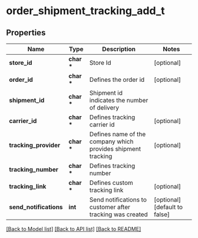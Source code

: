 # order_shipment_tracking_add_t

## Properties
Name | Type | Description | Notes
------------ | ------------- | ------------- | -------------
**store_id** | **char \*** | Store Id | [optional] 
**order_id** | **char \*** | Defines the order id | [optional] 
**shipment_id** | **char \*** | Shipment id indicates the number of delivery | 
**carrier_id** | **char \*** | Defines tracking carrier id | [optional] 
**tracking_provider** | **char \*** | Defines name of the company which provides shipment tracking | [optional] 
**tracking_number** | **char \*** | Defines tracking number | 
**tracking_link** | **char \*** | Defines custom tracking link | [optional] 
**send_notifications** | **int** | Send notifications to customer after tracking was created | [optional] [default to false]

[[Back to Model list]](../README.md#documentation-for-models) [[Back to API list]](../README.md#documentation-for-api-endpoints) [[Back to README]](../README.md)


